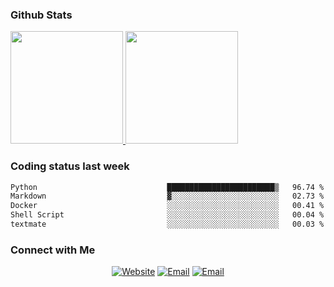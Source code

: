 
### Github Stats

<a href="https://github.com/lileixuan">
  <img height="180em" src="https://github-readme-stats.vercel.app/api?username=lileixuan&theme=buefy&show_icons=true" />
  <img height="180em" src="https://github-readme-stats.vercel.app/api/top-langs/?username=lileixuan&theme=buefy&layout=compact" />
</a>

### Coding status last week 

<!--START_SECTION:waka-->

```txt
Python                             ████████████████████████▒   96.74 %
Markdown                           ▓░░░░░░░░░░░░░░░░░░░░░░░░   02.73 %
Docker                             ░░░░░░░░░░░░░░░░░░░░░░░░░   00.41 %
Shell Script                       ░░░░░░░░░░░░░░░░░░░░░░░░░   00.04 %
textmate                           ░░░░░░░░░░░░░░░░░░░░░░░░░   00.03 %
```

<!--END_SECTION:waka-->

### Connect with Me 

<p align="center">
<a href="https://www.koomu.cn/"><img alt="Website" src="https://img.shields.io/badge/Website-www.koomu.cn-blue?style=flat-square&logo=google-chrome"></a>
<a href="mailto:lileixuan@gmail.com"><img alt="Email" src="https://img.shields.io/badge/Email-lileixuan@gmail.com-blue?style=flat-square&logo=gmail"></a>
<a href="https://www.koomu.cn/rss/"><img alt="Email" src="https://img.shields.io/badge/RSS-www.koomu.cn%2Frss%2F-blue?style=flat-square&logo=rss"></a>


</p>
